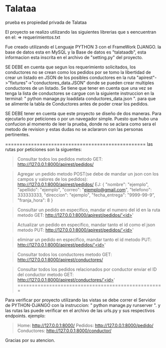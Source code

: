 # Talataa
prueba es propiedad privada de Talataa


El proyecto se realizo utilizando las siguientes librerias que s eencuentran en el:
=> requerimientos.txt

Fue creado utilizando el Lenguaje PYTHON 3 con el FrameWork DJANGO.
la base de datos esta en MySQL y la Base de datos es "talataadb", esta informacion esta inscrita en el archivo de "setting.py" del proyecto.

SE DEBE en cuenta que segun los requerimiento solicitados, los conductores no se crean como los pedidos por se tomo la libertidad de crear un listado en JSON de los posibles conductores en la ruta "apirest"->"fixtures"->"conductores_data.JSON" donde se pueden crear multiples conductores de un listado. Se tiene que tener en cuenta que una vez se tenga la lista de conductores se cargue con la siguiente instruccion en la terminal: " python manage.py loaddata conductores_data.json ". para que se alimente la tabla de Conductores antes de poder crear los pedidos.

SE DEBE tener en cuenta que este proyecto se diseño de dos maneras. Para ejecutarlo por peticiones o por un navegador simple. Puesto que hubo una confucion al momento de leer la prueba, donde no se aclara como sera el metodo de revision y estas dudas no se aclararon con las personas pertinentes.

=================================================
las rutas por peticiones son la siguentes:

>Consultar todos los pedidos metodo GET:
http://127.0.0.1:8000/apirest/pedidos/

>Agregar un pedido metodo POST(se debe de mandar un json con los campos y valores de los pedidos):
http://127.0.0.1:8000/apirest/pedidos/
EJ: {
      "nombre": "ejemplo",
      "apellido": "ejemplo",
      "correo": "ejemplo@gmail.com",
      "telefono": 333333333,
      "direccion": "ejemplo",
      "fecha_entrega": "9999-99-9",
      "franja_hora": 8
}

>Consultar un pedido en especifico, mandar el numero del id en la ruta metodo GET:
http://127.0.0.1:8000/apirest/pedidos/'<id>'

>Actualizar un pedido en especifico, mandar tanto el id como el json metodo PUT:
http://127.0.0.1:8000/apirest/pedidos/'<id>'

>eliminar un pedido en especifico, mandar tanto el id metodo PUT:
http://127.0.0.1:8000/apirest/pedidos/'<id>'

>Consultar todos los conductores metodo GET:
http://127.0.0.1:8000/apirest/conductores/

>Consultar todos los pedidos relacionados por conductor enviar el ID del conductor metodo GET:
http://127.0.0.1:8000/apirest/conductores/'<id>'
===================================================

Para verificar por proyecto utilizando las vistas se debe correr el Servidor de PYTHON-DJANGO con la instruccion: " python manage.py runserver ".
y las rutas las puede verificar en el archivo de las urls.py y sus respectivos endpoints.
ejemplo:
>Home: http://127.0.0.1:8000/
>Pedidos: http://127.0.0.1:8000/pedido/
>Conductores: http://127.0.0.1:8000/conductor/

Gracias por su atencion.

